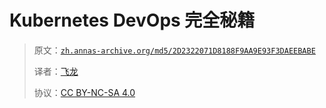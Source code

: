 # Kubernetes DevOps 完全秘籍

> 原文：[`zh.annas-archive.org/md5/2D2322071D8188F9AA9E93F3DAEEBABE`](https://zh.annas-archive.org/md5/2D2322071D8188F9AA9E93F3DAEEBABE)
> 
> 译者：[飞龙](https://github.com/wizardforcel)
> 
> 协议：[CC BY-NC-SA 4.0](http://creativecommons.org/licenses/by-nc-sa/4.0/)